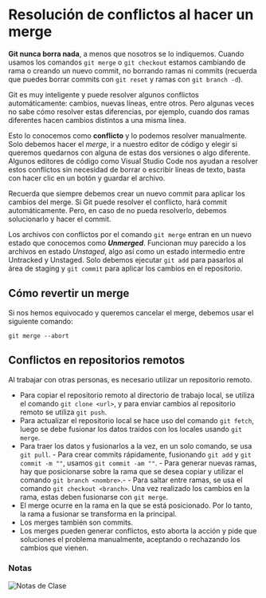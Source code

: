 # Resolución de conflictos al hacer un merge

**Git nunca borra nada**, a menos que nosotros se lo indiquemos. Cuando usamos los comandos ```git merge``` o ```git checkout``` estamos cambiando de rama o creando un nuevo commit, no borrando ramas ni commits (recuerda que puedes borrar commits con ```git reset``` y ramas con ```git branch -d```).

Git es muy inteligente y puede resolver algunos conflictos automáticamente: cambios, nuevas líneas, entre otros. Pero algunas veces no sabe cómo resolver estas diferencias, por ejemplo, cuando dos ramas diferentes hacen cambios distintos a una misma línea.

Esto lo conocemos como **conflicto** y lo podemos resolver manualmente. Solo debemos hacer el *merge*, ir a nuestro editor de código y elegir si queremos quedarnos con alguna de estas dos versiones o algo diferente. Algunos editores de código como Visual Studio Code nos ayudan a resolver estos conflictos sin necesidad de borrar o escribir líneas de texto, basta con hacer clic en un botón y guardar el archivo.

Recuerda que siempre debemos crear un nuevo commit para aplicar los cambios del merge. Si Git puede resolver el conflicto, hará commit automáticamente. Pero, en caso de no pueda resolverlo, debemos solucionarlo y hacer el commit.

Los archivos con conflictos por el comando ```git merge``` entran en un nuevo estado que conocemos como ***Unmerged***. Funcionan muy parecido a los archivos en estado *Unstaged*, algo así como un estado intermedio entre Untracked y Unstaged. Solo debemos ejecutar ```git add``` para pasarlos al área de staging y ```git commit``` para aplicar los cambios en el repositorio.

## Cómo revertir un merge

Si nos hemos equivocado y queremos cancelar el merge, debemos usar el siguiente comando:

```git merge --abort```

## Conflictos en repositorios remotos

Al trabajar con otras personas, es necesario utilizar un repositorio remoto.

- Para copiar el repositorio remoto al directorio de trabajo local, se utiliza el comando ```git clone <url>```, y para enviar cambios al repositorio remoto se utiliza ```git push```.
- Para actualizar el repositorio local se hace uso del comando ```git fetch```, luego se debe fusionar los datos traídos con los locales usando ```git merge```.
- Para traer los datos y fusionarlos a la vez, en un solo comando, se usa ```git pull```.
­- Para crear commits rápidamente, fusionando ```git add``` y ```git commit -m ""```, usamos ```git commit -am ""```.
­- Para generar nuevas ramas, hay que posicionarse sobre la rama que se desea copiar y utilizar el comando ```git branch <nombre>```.- - Para saltar entre ramas, se usa el comando ```git checkout <branch>```. Una vez realizado los cambios en la rama, estas deben fusionarse con ```git merge```.
- El merge ocurre en la rama en la que se está posicionado. Por lo tanto, la rama a fusionar se transforma en la principal.
- Los merges también son commits.
- Los merges pueden generar conflictos, esto aborta la acción y pide que soluciones el problema manualmente, aceptando o rechazando los cambios que vienen.

### Notas

![Notas de Clase](./img/clase17-notas.png)